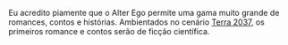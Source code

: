---
---

Eu acredito piamente que o Alter Ego permite uma gama muito grande de romances, contos e histórias. Ambientados no cenário <a href="/alter-ego/cenarios/terra-2037/">Terra 2037</a>, os primeiros romance e contos serão de ficção científica.
